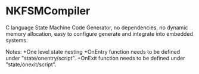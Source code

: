 # NKFSMCompiler
C language State Machine Code Generator,  no dependencies, no dynamic memory allocation, easy to configure generate and integrate into embedded systems.  

Notes:
+One level state nesting
+OnEntry function needs to be defined under "state/onentry/script".
+OnExit function needs to be defined under "state/onexit/script". 
